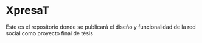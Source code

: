 # XpresaT
Este es el repositorio donde se publicará el diseño y funcionalidad de la red social como proyecto final de tésis
